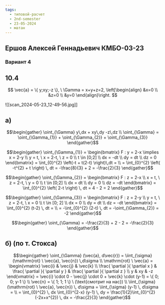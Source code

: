 ```yaml
---
tags:
  - типовой-расчет
  - 2nd-semester
  - 23-05-2024
  - матан
---
```


## Ершов Алексей Геннадьевич КМБО-03-23

### Вариант 4

## 10.4

$$
\vec{a} = \{ y;xy;-z \}, \ 
\Gamma = x+y+z=2, \left[\begin{align}
&x=0 \\
&z=0 \\
&y=0
\end{align}\right.
$$

![[scan_2024-05-23_12-49-56.jpg]]

## а)

$$\begin{gather}
\oint_{\Gamma} y\,dx + xy\,dy -z\,dz \\
\oint_{\Gamma} = \oint_{\Gamma_{1}} + \oint_{\Gamma_{2}} + \oint_{\Gamma_{3}}
\end{gather}$$

$$\begin{gather}
\oint_{\Gamma_{1}} = \begin{bmatrix}
F : y = 2-x \implies x = 2-y \\
y = t, \ 
x = 2-t, \ 
z = 0 \\
t \in [0;2] \\
dx = -dt \\
dy = dt \\
dz = 0
\end{bmatrix} = \int_{0}^{2} \left(-t + t(2-t) \right)\,dt = \\
= \int_{0}^{2} \left( -t^{2} + t \right) \, dt = -\frac{8}{3} + 2 = -\frac{2}{3}
\end{gather}$$

$$\begin{gather}
\oint_{\Gamma_{2}} = \begin{bmatrix}
F : z = 2-x \\
x = t, \
z = 2-t, \
y = 0 \\
t \in [0;2] \\
dx = dt \\
dy = 0 \\
dz = -dt
\end{bmatrix} = \int_{0}^{2} \left( 2-t \right)  \, dt = 4 - 2 = 2
\end{gather}$$

$$\begin{gather}
\oint_{\Gamma_{3}} = \begin{bmatrix}
F : z = 2-y \\
y = t, \
z = 2-t, \
x = 0 \\
t \in [0; 2] \\
dx = 0 \\
dy = dt \\
dz = -dt
\end{bmatrix} = \int_{0}^{2} (t-2) \, dt = \\
= -\int_{0}^{2} (2-t) \, dt = -\oint_{\Gamma_{2}} = -2
\end{gather}$$

$$\begin{gather}
\oint_{\Gamma} = -\frac{2}{3} + 2 - 2 = -\frac{2}{3}
\end{gather}$$

## б) (по т. Стокса)

$$\begin{gather}
\oint_{\Gamma} (\vec{a}, d\vec{r}) = \iint_{\sigma} (\mathrm{rot} \ \vec{a}, \vec{n}) \,d\sigma \\
\mathrm{rot} \ \vec{a} = \begin{vmatrix}
\vec{i} & \vec{j} & \vec{k} \\
\frac{ \partial  }{ \partial x } & \frac{ \partial  }{ \partial y } & \frac{ \partial  }{ \partial z } \\
y & xy & -z
\end{vmatrix} = \vec{i} \cdot 0 - \vec{j} \cdot 0 + \vec{k} \cdot (y-1) = \{ 0; 0; y-1 \} \\
\vec{n} = \{ 1; 1; 1 \} \ (\text{смотрит на нас}) \\
\iint_{\sigma} (\mathrm{rot} \ \vec{a}, \vec{n}) \, d\sigma = \iint_{\sigma} (y-1) \, d\sigma = \\
= \int_{0}^{2} \, dx \int_{0}^{2-x} (y-1) \, dy = \frac{1}{2}\int_{0}^{2} (-2x+x^{2}) \, dx = -\frac{2}{3}
\end{gather}$$
